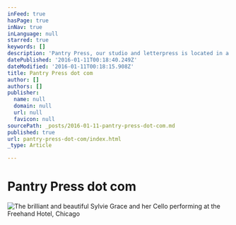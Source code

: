 ```yaml
---
inFeed: true
hasPage: true
inNav: true
inLanguage: null
starred: true
keywords: []
description: 'Pantry Press, our studio and letterpress is located in a restored 19th century stable in the west-end of Toronto, Canada. Our concentration is on design, typography, photography and travel. We only design and print our own clients’ projects. We do not print the work of other designers. Pantry Press Editions publishes books on food and travel. We are accepting proposals and manuscripts on an ongoing basis.'
datePublished: '2016-01-11T00:18:40.249Z'
dateModified: '2016-01-11T00:18:15.908Z'
title: Pantry Press dot com
author: []
authors: []
publisher:
  name: null
  domain: null
  url: null
  favicon: null
sourcePath: _posts/2016-01-11-pantry-press-dot-com.md
published: true
url: pantry-press-dot-com/index.html
_type: Article

---
```

# Pantry Press dot com
![The brilliant and beautiful Sylvie Grace and her Cello performing at the Freehand Hotel, Chicago](https://s3-us-west-2.amazonaws.com/the-grid-img/p/eea1e4f768aea6f32e744d9602187bed88d7ef41.jpg)